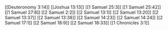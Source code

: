 [[Deuteronomy 3:14]]
[[Joshua 13:13]]
[[1 Samuel 25:3]]
[[1 Samuel 25:42]]
[[1 Samuel 27:8]]
[[2 Samuel 2:2]]
[[2 Samuel 13:1]]
[[2 Samuel 13:20]]
[[2 Samuel 13:37]]
[[2 Samuel 13:38]]
[[2 Samuel 14:23]]
[[2 Samuel 14:24]]
[[2 Samuel 17:1]]
[[2 Samuel 18:9]]
[[2 Samuel 18:33]]
[[1 Chronicles 3:1]]
